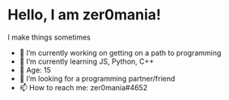 # Hello, I am **zer0mania**!

I make things sometimes

- 🔭 I’m currently working on getting on a path to programming
- 🌱 I’m currently learning JS, Python, C++
- 👶 Age: 15
- 🤔 I’m looking for a programming partner/friend
- 📫 How to reach me: zer0mania#4652
